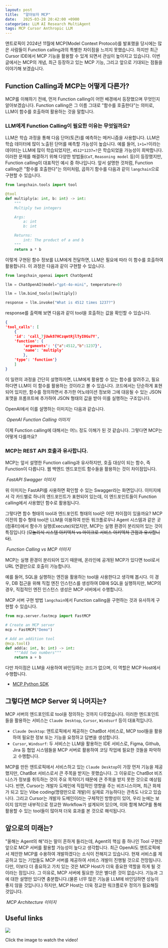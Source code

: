 ```yaml
---
layout: post
title:  "알아보자 MCP"
date:   2025-03-28 20:42:00 +0900
categories: LLM AI Research MultiAgent
tags: MCP Cursor Anthropic LLM 
---
```

앤트로픽이 2024년 11월에 MCP(Model Context Protocol)를 발표했을 당시에는 많은 사람들이 Function calling과의 특별한 차이점을 느끼지 못했습니다. 하지만 최근 Cursor IDE에서 MCP 기능을 활용할 수 있게 되면서 관심이 높아지고 있습니다. 이번 글에서는 MCP의 개념, 최근 등장하고 있는 MCP 기능, 그리고 앞으로 기대되는 점들을 이야기해 보겠습니다.

## Function Calling과 MCP는 어떻게 다른가?
MCP를 이해하기 전에, 먼저 Function calling이 어떤 배경에서 등장했으며 무엇인지 알아보겠습니다. Function calling은 그 이름 그대로 "함수를 호출한다"는 의미로, LLM이 함수를 호출하여 활용하는 것을 말합니다.

### LLM에게 Function Calling이 필요한 이유는 무엇일까요?
LLM은 학습 과정을 통해 다음 단어(토큰)를 예측하는 메커니즘을 사용합니다. LLM은 학습 데이터에 많이 노출된 단어를 예측할 가능성이 높습니다. 예를 들어, `1+1=?`이라는 데이터는 LLM에 많이 학습되었지만, `4512*1237=?`은 학습되었을 가능성이 희박합니다. 이러한 문제를 해결하기 위해 다양한 방법들(`CoT`, `Reasoning model` 등)이 등장했지만, Function calling이 대표적인 예시 중 하나입니다. 앞서 설명한 것처럼, Function calling은 "함수를 호출한다"는 의미처럼, 곱하기 함수를 다음과 같이 `langchain`으로 구현할 수 있습니다.

```python
from langchain.tools import tool

@tool
def multiply(a: int, b: int) -> int:
    """
    Multiply two integers

    Args:
        a: int
        b: int

    Returns:
        int: The product of a and b
    """
    return a * b
```
이렇게 구현된 함수 정보를 LLM에게 전달하면, LLM은 필요에 따라 이 함수를 호출하여 활용합니다. 이 과정은 다음과 같이 구현할 수 있습니다.

```python
from langchain_openai import ChatOpenAI

llm = ChatOpenAI(model="gpt-4o-mini", temperature=0)

llm = llm.bind_tools([multiply])

response = llm.invoke("What is 4512 times 1237?")
```
response를 출력해 보면 다음과 같이 tool을 호출하는 값을 확인할 수 있습니다.
```JSON
{
'tool_calls': [
    {
    'id': 'call_7jUwk87HCzqmtRjlTyI0Gu7Y',
    'function': {
        'arguments': '{"a":4512,"b":1237}',
        'name': 'multiply'
        },
    'type': 'function'}
    ]
}
```
이 일련의 과정을 간단히 설명하자면, LLM에게 활용할 수 있는 함수를 알려주고, 필요하다면 LLM이 이 함수를 활용하는 것이라고 볼 수 있습니다. 코드에서는 단순하게 표현되어 있지만, 함수를 정의하면서 추가한 어노테이션 정보와 그에 대응될 수 있는 JSON 포맷을 프롬프트에 추가하여 JSON 형태의 값을 받아 이를 실행하는 구조입니다.

OpenAI에서 이를 설명하는 이미지는 다음과 같습니다.
<p>
    <img src="/assets/images/About_MCP/Pasted%20image%2020250328165802.png" alt>
    <em>OpenAI Function Calling 이미지</em>
</p>

이제 Function calling에 대해서는 어느 정도 이해가 된 것 같습니다. 그렇다면 MCP는 어떻게 다를까요?

### MCP는 REST API 호출과 유사합니다.
MCP는 앞서 설명한 Function calling과 유사하지만, 호출 대상이 되는 함수, 즉 Function이 다릅니다. 웹 백엔드 엔드포인트 함수들을 활용하는 것이 차이점입니다.


<p>
    <img src="/assets/images/About_MCP/Pasted image 20250328182844.png" alt>
    <em>FastAPI Swagger 이미지</em>
</p>

위 이미지는 FastAPI를 사용하면 확인할 수 있는 Swagger라는 화면입니다. 이미지에서 각 카드별로 하나의 엔드포인트가 표현되어 있는데, 이 엔드포인트들이 Function calling에서 사용했던 함수로 활용됩니다.

그렇다면 함수 형태의 tool과 엔드포인트 형태의 tool은 어떤 차이점이 있을까요? MCP 이전의 함수 형태 tool은 LLM을 이용하여 만든 워크플로우나 Agent 시스템과 같은 곳(컴퓨터)에서 함수가 실행(Execute)되었지만, MCP는 실행 환경이 분리되어 있는 것이 특징입니다 (~~모놀리식 시스템 아키텍처 vs 마이크로 서비스 아키텍처 관점과 유사합니다~~).


<p>
    <img src="/assets/images/About_MCP/image.png" alt>
    <em>Function Calling vs MCP 이미지</em>
</p>

MCP는 실행 환경이 분리되어 있기 때문에, 온라인에 공개된 MCP가 있다면 tool로서 URL 연결만으로 호출이 가능합니다.

예를 들어, SQL을 실행하는 엔진을 활용하는 tool을 사용한다고 생각해 봅시다. 이 경우, DB 접근을 위해 직접 엔진 인스턴스를 생성하여 DB에 SQL을 실행하지만, MCP의 경우, 직접적인 엔진 인스턴스 생성은 MCP 서버에서 수행합니다.

MCP 서버 구현 방법
`langchain`에서 Function calling을 구현하는 것과 유사하게 구현할 수 있습니다.

```python
from mcp.server.fastmcp import FastMCP

# Create an MCP server
mcp = FastMCP("Demo")

# Add an addition tool
@mcp.tool()
def add(a: int, b: int) -> int:
    """Add two numbers"""
    return a + b
```
다만 차이점은 LLM을 사용하여 바인딩하는 코드가 없으며, 이 역할은 MCP Host에서 수행합니다.
- [MCP Python SDK](https://github.com/modelcontextprotocol/python-sdk)


## 그렇다면 MCP Server 외 나머지는?
MCP 서버의 엔드포인트로 tool을 정의하는 것까지 다루었습니다. 이러한 엔드포인트들을 활용하는 서비스는 `Claude Desktop`, `Cursor`, `Windsurf` 등이 대표적입니다.

- `Claude Desktop`: 앤트로픽에서 제공하는 ChatBot 서비스로, MCP tool들을 활용하여 필요한 정보 또는 기능을 요청하고 답변을 생성합니다.
- `Cursor`, `Windsurf`: 두 서비스는 LLM을 활용하는 IDE 서비스로, Figma, Github, Jira 등 협업 시스템들을 MCP 서버로 활용하여 코딩 작업에 필요한 것들을 파악하고 수행합니다.

MCP를 만든 앤트로픽에서 서비스하고 있는 `Claude Desktop`이 가장 먼저 기능을 제공했지만, ChatBot 서비스로서 큰 주목을 받지는 못했습니다. 그 이유로는 ChatBot 비즈니스가 정보를 취득하는 것이 주요 목적이기 때문에 큰 주목을 받지 못한 것으로 예상됩니다. 반면, Cursor는 개발자 도메인에 직접적인 영향을 주는 비즈니스이며, 최근 화제가 되고 있는 Vibe coding(명령만으로 개발)이 실제로 가능하다는 관측도 나오고 있습니다. 그리고 Cursor는 개발자 도메인이라는 구체적인 방향성이 있어, 우리 눈에는 보이지 않지만 내부적으로 정교한 Workflow가 설계되어 있으며, 이와 함께 MCP를 통해 활용할 수 있는 tool들이 많아져 더욱 효과를 본 것으로 해석됩니다.

<script type="text/javascript" src="https://ssl.gstatic.com/trends_nrtr/4031_RC01/embed_loader.js"></script> <script type="text/javascript"> trends.embed.renderExploreWidget("TIMESERIES", {"comparisonItem":[{"keyword":"MCP","geo":"","time":"today 12-m"}],"category":0,"property":""}, {"exploreQuery":"q=MCP&hl=ko&date=today 12-m","guestPath":"https://trends.google.com:443/trends/embed/"}); </script>

## 앞으로의 미래는?
"올해는 Agent의 해"라는 말이 흔하게 들리는데, Agent의 핵심 중 하나인 Tool 구현은 앞으로 MCP 서버를 활용할 가능성이 높다고 생각합니다. 최근 OpenAI도 앤트로픽에서 제안한 MCP를 수용하여 개발하겠다는 소식이 전해지고 있습니다. 현재 서비스를 제공하고 있는 기업들도 MCP 서버를 제공하여 서비스 개발이 진행될 것으로 전망됩니다. 다만, 이보다 더 중요하고 가치 있는 것은 MCP Host가 더욱 중요한 역할을 하게 될 것이라는 점입니다. 그 이유로, MCP 서버에 필요한 것은 별다른 것이 없습니다. 기능과 그에 대한 설명만 있다면 충분합니다.(물론 너무 많은 기능을 LLM에 바인딩하면 성능이 좋지 않을 것입니다.) 하지만, MCP Host는 더욱 정교한 워크플로우 정의가 필요해질 것입니다.

<p>
    <img src="/assets/images/About_MCP/Pasted image 20250328204502.png" alt>
    <em>MCP Architecture 이미지</em>
</p>


## Useful links

<img src="https://img.shields.io/badge/Youtube-FF0000?style=flat-square&logo=Youtube&logoColor=white"/>

Click the image to watch the video!
<div align="center">
    <a href="https://www.youtube.com/watch?v=_d0duu3dED4">
        <img src="https://img.youtube.com/vi/_d0duu3dED4/maxresdefault.jpg" alt>
    </a>
</div>
